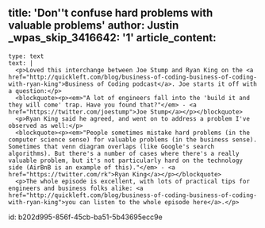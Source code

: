 title: 'Don''t confuse hard problems with valuable problems'
author: Justin
_wpas_skip_3416642: '1'
article_content:
  -
    type: text
    text: |
      <p>Loved this interchange between Joe Stump and Ryan King on the <a href="http://quickleft.com/blog/business-of-coding-business-of-coding-with-ryan-king">Business of Coding podcast</a>. Joe starts it off with a question:</p>
      <blockquote><p><em>"A lot of engineers fall into the 'build it and they will come' trap. Have you found that?"</em> - <a href="https://twitter.com/joestump">Joe Stump</a></p></blockquote>
      <p>Ryan King said he agreed, and went on to address a problem I've observed as well:</p>
      <blockquote><p><em>"People sometimes mistake hard problems (in the computer science sense) for valuable problems (in the business sense). Sometimes that venn diagram overlaps (like Google's search algorithms). But there's a number of cases where there's a really valuable problem, but it's not particularly hard on the technology side (AirBnB is an example of this)."</em> - <a href="https://twitter.com/rk">Ryan King</a></p></blockquote>
      <p>The whole episode is excellent, with lots of practical tips for engineers and business folks alike: <a href="http://quickleft.com/blog/business-of-coding-business-of-coding-with-ryan-king">you can listen to the whole episode here</a>.</p>
      
id: b202d995-856f-45cb-ba51-5b43695ecc9e
